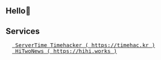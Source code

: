 ## Hello👋

## Services
<pre>
  <a href = "https://timehac.kr"> ServerTime Timehacker ( https://timehac.kr )</a>
  <a href = "https://hihi.works"> HiTwoNews ( https://hihi.works )</a>
</pre>
